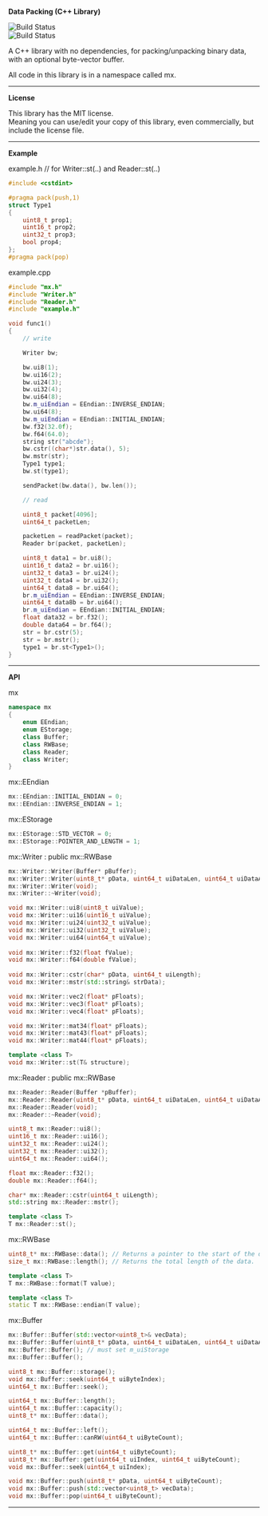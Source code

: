 **Data Packing (C++ Library)**

![Build Status](https://github.com/MexUK/mxDataPacking/actions/workflows/msbuild.yml/badge.svg)  
![Build Status](https://github.com/MexUK/mxDataPacking/actions/workflows/cmake-win-linux-mac.yml/badge.svg)

A C++ library with no dependencies, for packing/unpacking binary data, with an optional byte-vector buffer.  
  
All code in this library is in a namespace called mx.

-----

**License**

This library has the MIT license.  
Meaning you can use/edit your copy of this library, even commercially, but include the license file.

-----

**Example**

example.h // for Writer::st(..) and Reader::st(..)

```cpp
#include <cstdint>

#pragma pack(push,1)
struct Type1
{
    uint8_t prop1;
    uint16_t prop2;
    uint32_t prop3;
    bool prop4;
};
#pragma pack(pop)
```



example.cpp

```cpp
#include "mx.h"
#include "Writer.h"
#include "Reader.h"
#include "example.h"

void func1()
{
    // write

    Writer bw;

    bw.ui8(1);
    bw.ui16(2);
    bw.ui24(3);
    bw.ui32(4);
    bw.ui64(8);
    bw.m_uiEndian = EEndian::INVERSE_ENDIAN;
    bw.ui64(8);
    bw.m_uiEndian = EEndian::INITIAL_ENDIAN;
    bw.f32(32.0f);
    bw.f64(64.0);
    string str("abcde");
    bw.cstr((char*)str.data(), 5);
    bw.mstr(str);
    Type1 type1;
    bw.st(type1);

    sendPacket(bw.data(), bw.len());

    // read

    uint8_t packet[4096];
    uint64_t packetLen;

    packetLen = readPacket(packet);
    Reader br(packet, packetLen);

    uint8_t data1 = br.ui8();
    uint16_t data2 = br.ui16();
    uint32_t data3 = br.ui24();
    uint32_t data4 = br.ui32();
    uint64_t data8 = br.ui64();
    br.m_uiEndian = EEndian::INVERSE_ENDIAN;
    uint64_t data8b = br.ui64();
    br.m_uiEndian = EEndian::INITIAL_ENDIAN;
    float data32 = br.f32();
    double data64 = br.f64();
    str = br.cstr(5);
    str = br.mstr();
    type1 = br.st<Type1>();
}
```

-----

**API**

mx

```cpp
namespace mx
{
	enum EEndian;
	enum EStorage;
	class Buffer;
	class RWBase;
	class Reader;
	class Writer;
}
```

mx::EEndian

```cpp
mx::EEndian::INITIAL_ENDIAN = 0;
mx::EEndian::INVERSE_ENDIAN = 1;
```

mx::EStorage

```cpp
mx::EStorage::STD_VECTOR = 0;
mx::EStorage::POINTER_AND_LENGTH = 1;
```

mx::Writer : public mx::RWBase

```cpp
mx::Writer::Writer(Buffer* pBuffer);
mx::Writer::Writer(uint8_t* pData, uint64_t uiDataLen, uint64_t uiDataAllocLength = 0);
mx::Writer::Writer(void);
mx::Writer::~Writer(void);

void mx::Writer::ui8(uint8_t uiValue);
void mx::Writer::ui16(uint16_t uiValue);
void mx::Writer::ui24(uint32_t uiValue);
void mx::Writer::ui32(uint32_t uiValue);
void mx::Writer::ui64(uint64_t uiValue);
	
void mx::Writer::f32(float fValue);
void mx::Writer::f64(double fValue);
	
void mx::Writer::cstr(char* pData, uint64_t uiLength);
void mx::Writer::mstr(std::string& strData);

void mx::Writer::vec2(float* pFloats);
void mx::Writer::vec3(float* pFloats);
void mx::Writer::vec4(float* pFloats);

void mx::Writer::mat34(float* pFloats);
void mx::Writer::mat43(float* pFloats);
void mx::Writer::mat44(float* pFloats);

template <class T>
void mx::Writer::st(T& structure);
```

mx::Reader : public mx::RWBase

```cpp
mx::Reader::Reader(Buffer *pBuffer);
mx::Reader::Reader(uint8_t* pData, uint64_t uiDataLen, uint64_t uiDataAllocLength = 0);
mx::Reader::Reader(void);
mx::Reader::~Reader(void);

uint8_t mx::Reader::ui8();
uint16_t mx::Reader::ui16();
uint32_t mx::Reader::ui24();
uint32_t mx::Reader::ui32();
uint64_t mx::Reader::ui64();

float mx::Reader::f32();
double mx::Reader::f64();

char* mx::Reader::cstr(uint64_t uiLength);
std::string mx::Reader::mstr();

template <class T>
T mx::Reader::st();
```

mx::RWBase

```cpp
uint8_t* mx::RWBase::data(); // Returns a pointer to the start of the data.
size_t mx::RWBase::length(); // Returns the total length of the data.

template <class T>
T mx::RWBase::format(T value);

template <class T>
static T mx::RWBase::endian(T value);
```

mx::Buffer

```cpp
mx::Buffer::Buffer(std::vector<uint8_t>& vecData);
mx::Buffer::Buffer(uint8_t* pData, uint64_t uiDataLen, uint64_t uiDataAllocLength = 0); // readonly buffer
mx::Buffer::Buffer(); // must set m_uiStorage
mx::Buffer::Buffer();

uint8_t mx::Buffer::storage();
void mx::Buffer::seek(uint64_t uiByteIndex);
uint64_t mx::Buffer::seek();

uint64_t mx::Buffer::length();
uint64_t mx::Buffer::capacity();
uint8_t* mx::Buffer::data();

uint64_t mx::Buffer::left();
uint64_t mx::Buffer::canRW(uint64_t uiByteCount);

uint8_t* mx::Buffer::get(uint64_t uiByteCount);
uint8_t* mx::Buffer::get(uint64_t uiIndex, uint64_t uiByteCount);
void mx::Buffer::seek(uint64_t uiIndex);

void mx::Buffer::push(uint8_t* pData, uint64_t uiByteCount);
void mx::Buffer::push(std::vector<uint8_t> vecData);
void mx::Buffer::pop(uint64_t uiByteCount);
```

-----

